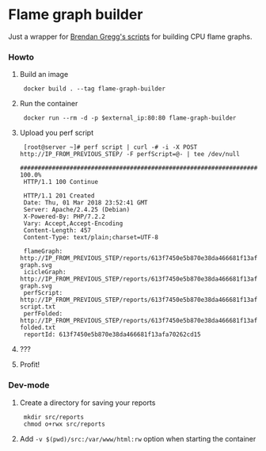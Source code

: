 # Flame graph builder

Just a wrapper for [Brendan Gregg's scripts](http://www.brendangregg.com/FlameGraphs/cpuflamegraphs.html#Instructions) for building CPU flame graphs.

### Howto

1. Build an image

        docker build . --tag flame-graph-builder

2. Run the container

        docker run --rm -d -p $external_ip:80:80 flame-graph-builder

3. Upload you perf script

        [root@server ~]# perf script | curl -# -i -X POST http://IP_FROM_PREVIOUS_STEP/ -F perfScript=@- | tee /dev/null
        ######################################################################## 100.0%
        HTTP/1.1 100 Continue

        HTTP/1.1 201 Created
        Date: Thu, 01 Mar 2018 23:52:41 GMT
        Server: Apache/2.4.25 (Debian)
        X-Powered-By: PHP/7.2.2
        Vary: Accept,Accept-Encoding
        Content-Length: 457
        Content-Type: text/plain;charset=UTF-8

        flameGraph: http://IP_FROM_PREVIOUS_STEP/reports/613f7450e5b870e38da466681f13afa70262cd15/flame-graph.svg
        icicleGraph: http://IP_FROM_PREVIOUS_STEP/reports/613f7450e5b870e38da466681f13afa70262cd15/icicle-graph.svg
        perfScript: http://IP_FROM_PREVIOUS_STEP/reports/613f7450e5b870e38da466681f13afa70262cd15/perf-script.txt
        perfFolded: http://IP_FROM_PREVIOUS_STEP/reports/613f7450e5b870e38da466681f13afa70262cd15/perf-folded.txt
        reportId: 613f7450e5b870e38da466681f13afa70262cd15

4. ???

5. Profit!

### Dev-mode

1. Create a directory for saving your reports

        mkdir src/reports
        chmod o+rwx src/reports

2. Add `-v $(pwd)/src:/var/www/html:rw` option when starting the container
